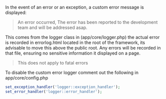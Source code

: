 In the event of an error or an exception, a custom error message is displayed:

> An error occurred, The error has been reported to the development team and will be addressed asap.

This comes from the logger class in (app/core/logger.php) the actual error is recorded in errorlog.html located in the root of the framework, its advisable to move this above the public root. Any errors will be recorded in that file, ensuring no sensitive information it displayed on a page.

> This does not apply to fatal errors

To disable the custom error logger comment out the following in app/core/config.php

```php
set_exception_handler('logger::exception_handler');
set_error_handler('logger::error_handler');
```
